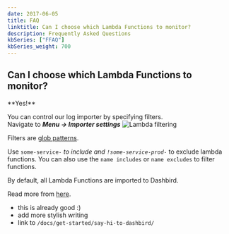 ```yaml
---
date: 2017-06-05
title: FAQ
linktitle: Can I choose which Lambda Functions to monitor?
description: Frequently Asked Questions
kbSeries: ["FFAQ"]
kbSeries_weight: 700
---
```


<h2>
  <span class="h2 underlined bold">
    Can I choose which Lambda Functions to monitor?
  </span>
</h2>
**Yes!**

You can control our log importer by specifying filters.
<br>Navigate to _**Menu -> Importer settings**_
![Lambda filtering](/images/docs/filtering.png 'Lambda filtering')

Filters are <a href='https://en.wikipedia.org/wiki/Glob_(programming)' target='_blank'>glob patterns</a>.

Use <code>some-service-*</code> to include and <code>!some-service-prod-*</code> to exclude lambda functions. You can also use the `name includes` or `name excludes` to filter functions.

By default, all Lambda Functions are imported to Dashbird.

Read more from [here](/docs/get-started/say-hi-to-dashbird/).

- this is already good :)
- add more stylish writing
- link to `/docs/get-started/say-hi-to-dashbird/`